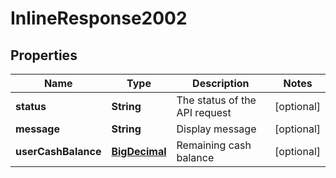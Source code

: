 
# InlineResponse2002

## Properties
Name | Type | Description | Notes
------------ | ------------- | ------------- | -------------
**status** | **String** | The status of the API request |  [optional]
**message** | **String** | Display message |  [optional]
**userCashBalance** | [**BigDecimal**](BigDecimal.md) | Remaining cash balance |  [optional]



